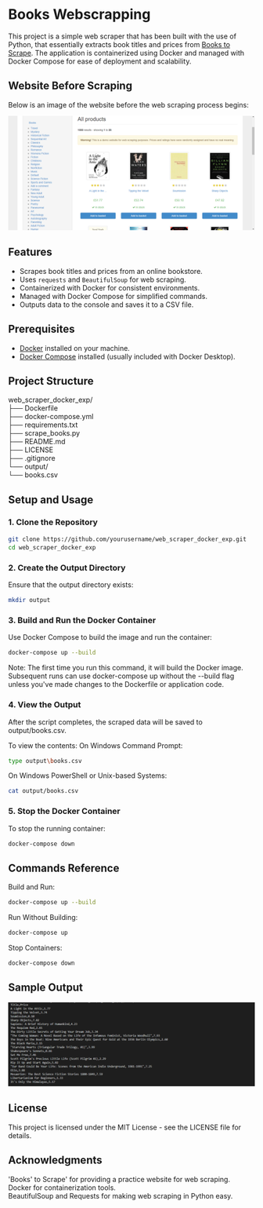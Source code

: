# Books Webscrapping

This project is a simple web scraper that has been built with the use of Python, that essentially extracts book titles and prices from [Books to Scrape](http://books.toscrape.com/). The application is containerized using Docker and managed with Docker Compose for ease of deployment and scalability.

## Website Before Scraping

Below is an image of the website before the web scraping process begins:

![Website Before Scraping](images/site_before_scraping.png)

## Features

- Scrapes book titles and prices from an online bookstore.
- Uses `requests` and `BeautifulSoup` for web scraping.
- Containerized with Docker for consistent environments.
- Managed with Docker Compose for simplified commands.
- Outputs data to the console and saves it to a CSV file.

## Prerequisites

- [Docker](https://www.docker.com/get-started) installed on your machine.
- [Docker Compose](https://docs.docker.com/compose/install/) installed (usually included with Docker Desktop).

## Project Structure

web_scraper_docker_exp/  
├── Dockerfile        
├── docker-compose.yml       
├── requirements.txt  
├── scrape_books.py           
├── README.md                
├── LICENSE              
├── .gitignore                
└── output/                   
    └── books.csv             


## Setup and Usage

### **1. Clone the Repository**

```bash
git clone https://github.com/yourusername/web_scraper_docker_exp.git
cd web_scraper_docker_exp
```

### **2. Create the Output Directory**
Ensure that the output directory exists:
```bash
mkdir output
```

### **3. Build and Run the Docker Container**
Use Docker Compose to build the image and run the container:
```bash
docker-compose up --build
```

Note: The first time you run this command, it will build the Docker image. Subsequent runs can use docker-compose up without the --build flag unless you've made changes to the Dockerfile or application code.

### **4. View the Output**
After the script completes, the scraped data will be saved to output/books.csv.

To view the contents:
On Windows Command Prompt:
```bash
type output\books.csv
```

On Windows PowerShell or Unix-based Systems:

```bash
cat output/books.csv
```

### **5. Stop the Docker Container**
To stop the running container:
```bash
docker-compose down
```

## Commands Reference
Build and Run:
```bash
docker-compose up --build
```

Run Without Building:
```bash
docker-compose up
```

Stop Containers:
```bash
docker-compose down
```

## Sample Output

![Sample Output](images/sample_output.png)

## License
This project is licensed under the MIT License - see the LICENSE file for details.

## Acknowledgments
'Books' to Scrape' for providing a practice website for web scraping.  
Docker for containerization tools.  
BeautifulSoup and Requests for making web scraping in Python easy.  